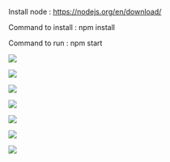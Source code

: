 Install node : https://nodejs.org/en/download/

Command to install : npm install

Command to run : npm start


![](AssetVis.gif)

![](Filter.gif)

![](HideShow.gif)

![](NormalSort.gif)

![](MulipleSort.gif)

![](Pagination.gif)

![](ResizeReplace.gif)

